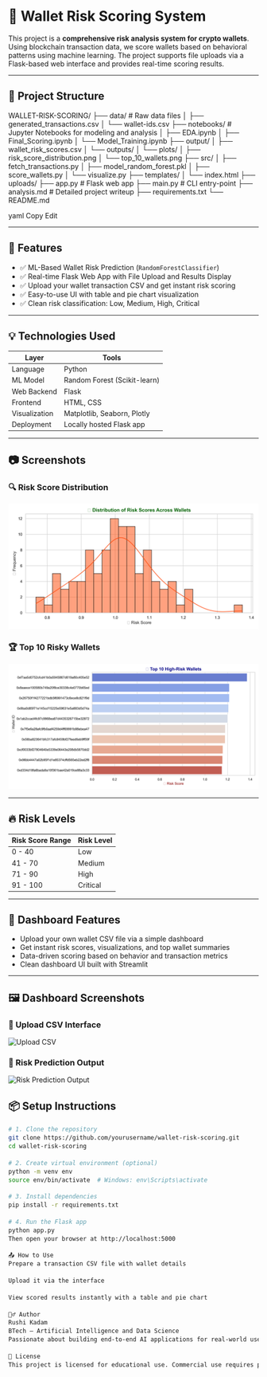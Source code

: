 # 🚀 Wallet Risk Scoring System

This project is a **comprehensive risk analysis system for crypto wallets**. Using blockchain transaction data, we score wallets based on behavioral patterns using machine learning. The project supports file uploads via a Flask-based web interface and provides real-time scoring results.

---

## 📁 Project Structure

WALLET-RISK-SCORING/
├── data/ # Raw data files
│ ├── generated_transactions.csv
│ └── wallet-ids.csv
├── notebooks/ # Jupyter Notebooks for modeling and analysis
│ ├── EDA.ipynb
│ ├── Final_Scoring.ipynb
│ └── Model_Training.ipynb
├── output/
│ ├── wallet_risk_scores.csv
│ └── outputs/
│ └── plots/
│ ├── risk_score_distribution.png
│ └── top_10_wallets.png
├── src/
│ ├── fetch_transactions.py
│ ├── model_random_forest.pkl
│ ├── score_wallets.py
│ └── visualize.py
├── templates/
│ └── index.html
├── uploads/
├── app.py # Flask web app
├── main.py # CLI entry-point
├── analysis.md # Detailed project writeup
├── requirements.txt
└── README.md

yaml
Copy
Edit

---

## 📌 Features

- ✅ ML-Based Wallet Risk Prediction (`RandomForestClassifier`)
- ✅ Real-time Flask Web App with File Upload and Results Display
- ✅ Upload your wallet transaction CSV and get instant risk scoring
- ✅ Easy-to-use UI with table and pie chart visualization
- ✅ Clean risk classification: Low, Medium, High, Critical

---

## 💡 Technologies Used

| Layer       | Tools                             |
|------------|-----------------------------------|
| Language    | Python                            |
| ML Model    | Random Forest (Scikit-learn)       |
| Web Backend | Flask                             |
| Frontend    | HTML, CSS                         |
| Visualization | Matplotlib, Seaborn, Plotly     |
| Deployment | Locally hosted Flask app          |

---

## 📷 Screenshots

### 🔍 Risk Score Distribution  
![Risk Score Distribution](https://raw.githubusercontent.com/Rushikesh1912/Wallet-Risk-Scoring/main/outputs/plots/risk_score_distribution.png)

### 🏆 Top 10 Risky Wallets  
![Top 10 Wallets](https://raw.githubusercontent.com/Rushikesh1912/Wallet-Risk-Scoring/main/outputs/plots/top_10_wallets.png)


---

## 🔥 Risk Levels

| Risk Score Range | Risk Level  |
|------------------|-------------|
| 0 - 40           | Low         |
| 41 - 70          | Medium      |
| 71 - 90          | High        |
| 91 - 100         | Critical    |

---

## 🚀 Dashboard Features

- Upload your own wallet CSV file via a simple dashboard
- Get instant risk scores, visualizations, and top wallet summaries
- Data-driven scoring based on behavior and transaction metrics
- Clean dashboard UI built with Streamlit

---

## 🖼️ Dashboard Screenshots

### 🧾 Upload CSV Interface
![Upload CSV](https://github.com/Rushikesh1912/Wallet-Risk-Scoring/blob/main/outputs/screenshots/upload_csv_ui.png)

### 🧮 Risk Prediction Output
![Risk Prediction Output](https://github.com/Rushikesh1912/Wallet-Risk-Scoring/blob/main/outputs/screenshots/result_output_ui.png)


## 📦 Setup Instructions

```bash
# 1. Clone the repository
git clone https://github.com/yourusername/wallet-risk-scoring.git
cd wallet-risk-scoring

# 2. Create virtual environment (optional)
python -m venv env
source env/bin/activate  # Windows: env\Scripts\activate

# 3. Install dependencies
pip install -r requirements.txt

# 4. Run the Flask app
python app.py
Then open your browser at http://localhost:5000

📤 How to Use
Prepare a transaction CSV file with wallet details

Upload it via the interface

View scored results instantly with a table and pie chart

🙋‍♂️ Author
Rushi Kadam
BTech – Artificial Intelligence and Data Science
Passionate about building end-to-end AI applications for real-world use cases.

📃 License
This project is licensed for educational use. Commercial use requires permission.
